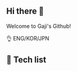 ## Hi there 👋
Welcome to Gaji's Github!

👌 ENG/KOR/JPN

## 🔭 Tech list 

 

<!--
**LimSeungyeon-Gaji/LimSeungyeon-Gaji** is a ✨ _special_ ✨ repository because its `README.md` (this file) appears on your GitHub profile.

Here are some ideas to get you started:

- 🔭 I’m currently working on ...
- 🌱 I’m currently learning ...
- 👯 I’m looking to collaborate on ...
- 🤔 I’m looking for help with ...
- 💬 Ask me about ...
- 📫 How to reach me: ...
- 😄 Pronouns: ...
- ⚡ Fun fact: ...
-->
